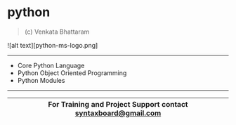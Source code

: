 # python
> (c) Venkata Bhattaram

![alt text][python-ms-logo.png]

---
* Core Python Language
* Python Object Oriented Programming
* Python Modules

---

For Training and Project Support contact **syntaxboard@gmail.com**  | 
------------------------------------------------------------------- | 
